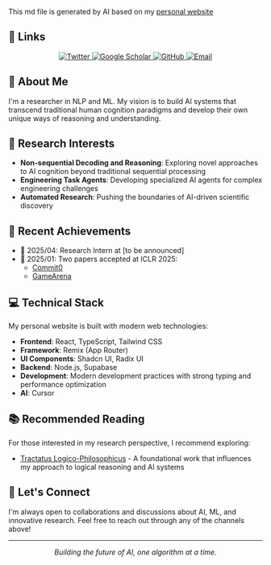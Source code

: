 This md file is generated by AI based on my [personal website](https://www.nanjiangwill.com/)

## 🔗 Links

<div align="center">
  <a href="https://x.com/nanjiangwill">
    <img src="https://img.shields.io/badge/Twitter-1DA1F2?style=for-the-badge&logo=twitter&logoColor=white" alt="Twitter"/>
  </a>
  <a href="https://scholar.google.com/citations?user=llMpdwEAAAAJ">
    <img src="https://img.shields.io/badge/Google_Scholar-4285F4?style=for-the-badge&logo=google-scholar&logoColor=white" alt="Google Scholar"/>
  </a>
  <a href="https://github.com/nanjiangwill">
    <img src="https://img.shields.io/badge/GitHub-100000?style=for-the-badge&logo=github&logoColor=white" alt="GitHub"/>
  </a>
  <a href="mailto:nanjiangwill@gmail.com">
    <img src="https://img.shields.io/badge/Email-D14836?style=for-the-badge&logo=gmail&logoColor=white" alt="Email"/>
  </a>
</div>

## 👋 About Me

I'm a researcher in NLP and ML. My vision is to build AI systems that transcend traditional human cognition paradigms and develop their own unique ways of reasoning and understanding.

## 🔬 Research Interests

- **Non-sequential Decoding and Reasoning**: Exploring novel approaches to AI cognition beyond traditional sequential processing
- **Engineering Task Agents**: Developing specialized AI agents for complex engineering challenges
- **Automated Research**: Pushing the boundaries of AI-driven scientific discovery

## 🎯 Recent Achievements

- 🔬 2025/04: Research Intern at [to be announced]
- 🎉 2025/01: Two papers accepted at ICLR 2025:
  - [Commit0](https://arxiv.org/abs/2412.01769)
  - [GameArena](https://arxiv.org/abs/2412.06394)

## 💻 Technical Stack

My personal website is built with modern web technologies:

- **Frontend**: React, TypeScript, Tailwind CSS
- **Framework**: Remix (App Router)
- **UI Components**: Shadcn UI, Radix UI
- **Backend**: Node.js, Supabase
- **Development**: Modern development practices with strong typing and performance optimization
- **AI**: Cursor

## 📚 Recommended Reading

For those interested in my research perspective, I recommend exploring:
- [Tractatus Logico-Philosophicus](https://archive.org/details/tractatuslogicop1971witt/page/n5/mode/2up) - A foundational work that influences my approach to logical reasoning and AI systems

## 🤝 Let's Connect

I'm always open to collaborations and discussions about AI, ML, and innovative research. Feel free to reach out through any of the channels above!

---

<div align="center">
  <i>Building the future of AI, one algorithm at a time.</i>
</div> 
